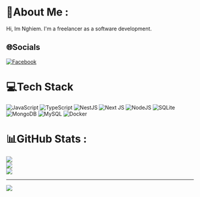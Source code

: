 # 💫About Me :
Hi, Im Nghiem.
I'm a freelancer as a software development.

## 🌐Socials
[![Facebook](https://img.shields.io/badge/Facebook-%231877F2.svg?logo=Facebook&logoColor=white)](https://facebook.com/https://www.facebook.com/Nghiemit2k) 

# 💻Tech Stack
![JavaScript](https://img.shields.io/badge/javascript-%23323330.svg?style=plastic&logo=javascript&logoColor=%23F7DF1E) ![TypeScript](https://img.shields.io/badge/typescript-%23007ACC.svg?style=plastic&logo=typescript&logoColor=white) ![NestJS](https://img.shields.io/badge/nestjs-%23E0234E.svg?style=plastic&logo=nestjs&logoColor=white) ![Next JS](https://img.shields.io/badge/Next-black?style=plastic&logo=next.js&logoColor=white) ![NodeJS](https://img.shields.io/badge/node.js-6DA55F?style=plastic&logo=node.js&logoColor=white) ![SQLite](https://img.shields.io/badge/sqlite-%2307405e.svg?style=plastic&logo=sqlite&logoColor=white) ![MongoDB](https://img.shields.io/badge/MongoDB-%234ea94b.svg?style=plastic&logo=mongodb&logoColor=white) ![MySQL](https://img.shields.io/badge/mysql-%2300f.svg?style=plastic&logo=mysql&logoColor=white) ![Docker](https://img.shields.io/badge/docker-%230db7ed.svg?style=plastic&logo=docker&logoColor=white)
# 📊GitHub Stats :
![](https://github-readme-stats.vercel.app/api?username=nghiemit2k&theme=radical&hide_border=false&include_all_commits=false&count_private=false)<br/>
![](https://github-readme-streak-stats.herokuapp.com/?user=nghiemit2k&theme=radical&hide_border=false)<br/>
![](https://github-readme-stats.vercel.app/api/top-langs/?username=nghiemit2k&theme=radical&hide_border=false&include_all_commits=false&count_private=false&layout=compact)

---
[![](https://visitcount.itsvg.in/api?id=nghiemit2k&icon=0&color=0)](https://visitcount.itsvg.in)
